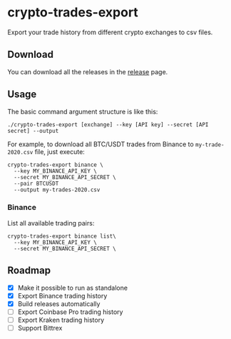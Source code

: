 # crypto-trades-export
Export your trade history from different crypto exchanges to csv files.

## Download
You can download all the releases in the [release](https://github.com/zheli/crypto-trades-export/releases) page.

## Usage
The basic command argument structure is like this:
```
./crypto-trades-export [exchange] --key [API key] --secret [API secret] --output
```

For example, to download all BTC/USDT trades from Binance to `my-trade-2020.csv` file, just execute:
```
crypto-trades-export binance \
  --key MY_BINANCE_API_KEY \
  --secret MY_BINANCE_API_SECRET \
  --pair BTCUSDT
  --output my-trades-2020.csv
```

### Binance
List all available trading pairs:
```
crypto-trades-export binance list\
  --key MY_BINANCE_API_KEY \
  --secret MY_BINANCE_API_SECRET \
```

## Roadmap
- [x] Make it possible to run as standalone
- [x] Export Binance trading history
- [x] Build releases automatically
- [ ] Export Coinbase Pro trading history
- [ ] Export Kraken trading history
- [ ] Support Bittrex
